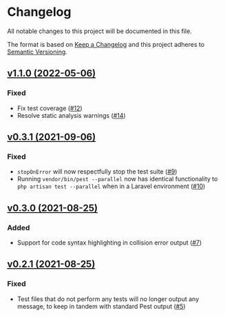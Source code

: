 # Changelog
All notable changes to this project will be documented in this file.

The format is based on [Keep a Changelog](http://keepachangelog.com/)
and this project adheres to [Semantic Versioning](http://semver.org/).

## [v1.1.0 (2022-05-06)](https://github.com/pestphp/pest-plugin-parallel/compare/v1.0.0...v1.1.0)

### Fixed
- Fix test coverage ([#12](https://github.com/pestphp/pest-plugin-parallel/pull/12))
- Resolve static analysis warnings ([#14](https://github.com/pestphp/pest-plugin-parallel/pull/14))

## [v0.3.1 (2021-09-06)](https://github.com/pestphp/pest-plugin-parallel/compare/v0.3.0...v0.3.1)
### Fixed
- `stopOnError` will now respectfully stop the test suite ([#9](https://github.com/pestphp/pest-plugin-parallel/pull/9))
- Running `vendor/bin/pest --parallel` now has identical functionality to `php artisan test --parallel` when in a Laravel environment ([#10](https://github.com/pestphp/pest-plugin-parallel/pull/10))

## [v0.3.0 (2021-08-25)](https://github.com/pestphp/pest-plugin-parallel/compare/v0.2.1...v0.3.0)
### Added
- Support for code syntax highlighting in collision error output ([#7](https://github.com/pestphp/pest-plugin-parallel/pull/7))

## [v0.2.1 (2021-08-25)](https://github.com/pestphp/pest-plugin-parallel/compare/v0.2.0...v0.2.1)
### Fixed
- Test files that do not perform any tests will no longer output any message, to keep in tandem with standard Pest output ([#5](https://github.com/pestphp/pest-plugin-parallel/pull/5))
